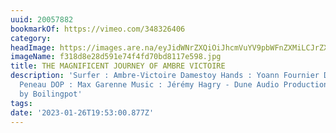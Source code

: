 ```yaml
---
uuid: 20057882
bookmarkOf: https://vimeo.com/348326406
category: 
headImage: https://images.are.na/eyJidWNrZXQiOiJhcmVuYV9pbWFnZXMiLCJrZXkiOiIyMDA1Nzg4Mi9vcmlnaW5hbF9mMzE4ZDhlMjhkNTkxZTc0ZjRmZDcwYmQ4MTE3ZTU5OC5qcGciLCJlZGl0cyI6eyJyZXNpemUiOnsid2lkdGgiOjEyMDAsImhlaWdodCI6MTIwMCwiZml0IjoiaW5zaWRlIiwid2l0aG91dEVubGFyZ2VtZW50Ijp0cnVlfSwid2VicCI6eyJxdWFsaXR5Ijo5MH0sImpwZWciOnsicXVhbGl0eSI6OTB9LCJyb3RhdGUiOm51bGx9fQ==?bc=0
imageName: f318d8e28d591e74f4fd70bd8117e598.jpg
title: THE MAGNIFICENT JOURNEY OF AMBRE VICTOIRE
description: 'Surfer : Ambre-Victoire Damestoy Hands : Yoann Fournier Director : Alex
  Peneau DOP : Max Garenne Music : Jérémy Hagry - Dune Audio Productions Produced
  by Boilingpot'
tags: 
date: '2023-01-26T19:53:00.877Z'
---
```

